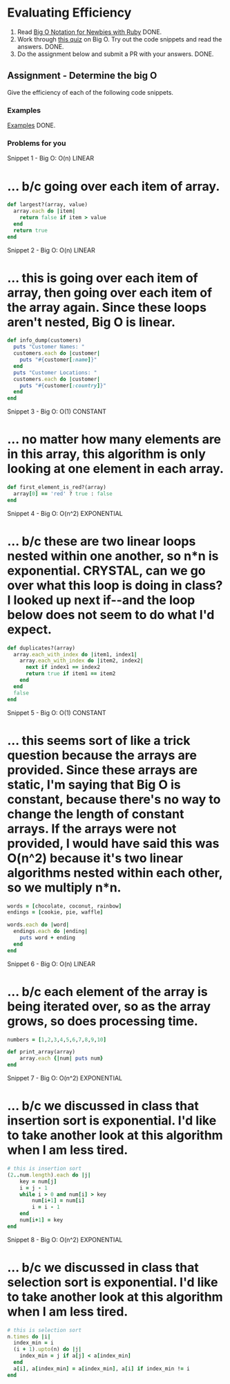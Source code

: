 # Evaluating Efficiency

1. Read [Big O Notation for Newbies with Ruby](http://www.datakicks.com/2016/06/04/big-o-notation.html) DONE.
2. Work through [this quiz](http://www.codequizzes.com/computer-science/beginner/big-o-algorithms) on Big O. Try out the code snippets and read the answers. DONE.
3. Do the assignment below and submit a PR with your answers. DONE.


## Assignment - Determine the big O
Give the efficiency of each of the following code snippets.

### Examples
[Examples](examples.md) DONE.


### Problems for you

Snippet 1 - Big O:
O(n) LINEAR
# ... b/c going over each item of array.

```ruby
def largest?(array, value)
  array.each do |item|
    return false if item > value
  end
  return true
end
```


Snippet 2 - Big O:
O(n) LINEAR
# ... this is going over each item of array, then going over each item of the array again. Since these loops aren't nested, Big O is linear.

```ruby
def info_dump(customers)
  puts "Customer Names: "
  customers.each do |customer|
    puts "#{customer[:name]}"
  end
  puts "Customer Locations: "
  customers.each do |customer|
    puts "#{customer[:country]}"
  end
end
```


Snippet 3 - Big O:
O(1) CONSTANT
# ... no matter how many elements are in this array, this algorithm is only looking at one element in each array.

```ruby
def first_element_is_red?(array)
  array[0] == 'red' ? true : false
end
```


Snippet 4 - Big O:
O(n^2) EXPONENTIAL
# ... b/c these are two linear loops nested within one another, so n*n is exponential. CRYSTAL, can we go over what this loop is doing in class? I looked up next if--and the loop below does not seem to do what I'd expect.

```ruby
def duplicates?(array)
  array.each_with_index do |item1, index1|
    array.each_with_index do |item2, index2|
      next if index1 == index2
      return true if item1 == item2
    end
  end
  false
end
```


Snippet 5 - Big O:
O(1) CONSTANT
# ... this seems sort of like a trick question because the arrays are provided. Since these arrays are static, I'm saying that Big O is constant, because there's no way to change the length of constant arrays. If the arrays were not provided, I would have said this was O(n^2) because it's two linear algorithms nested within each other, so we multiply n*n.

```ruby
words = [chocolate, coconut, rainbow]
endings = [cookie, pie, waffle]

words.each do |word|
  endings.each do |ending|
    puts word + ending
  end
end
```


Snippet 6 - Big O:
O(n) LINEAR
# ... b/c each element of the array is being iterated over, so as the array grows, so does processing time.

```ruby
numbers = [1,2,3,4,5,6,7,8,9,10]

def print_array(array)
    array.each {|num| puts num}
end
```


Snippet 7 - Big O:
O(n^2) EXPONENTIAL
# ... b/c we discussed in class that insertion sort is exponential. I'd like to take another look at this algorithm when I am less tired.

```ruby
# this is insertion sort
(2..num.length).each do |j|
    key = num[j]
    i = j - 1
    while i > 0 and num[i] > key
        num[i+1] = num[i]
        i = i - 1
    end
    num[i+1] = key
end
```


Snippet 8 - Big O:
O(n^2) EXPONENTIAL
# ... b/c we discussed in class that selection sort is exponential. I'd like to take another look at this algorithm when I am less tired.

```ruby
# this is selection sort
n.times do |i|
  index_min = i
  (i + 1).upto(n) do |j|
    index_min = j if a[j] < a[index_min]
  end
  a[i], a[index_min] = a[index_min], a[i] if index_min != i
end
```
